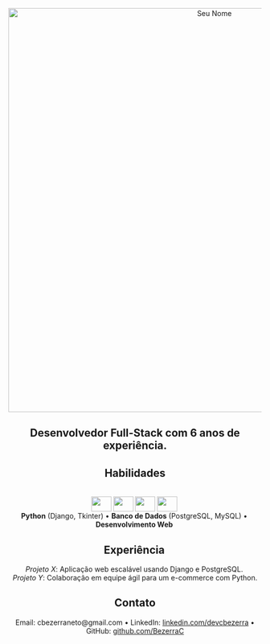 <p align="center">
  <img src="https://media.licdn.com/dms/image/D4D16AQGT1KIxTeYvtA/profile-displaybackgroundimage-shrink_350_1400/0/1687909518654?e=1700697600&v=beta&t=ECFuQJy8A42RVfTtWACdSBxFv4e_rMcluIJoMy0T0mM" alt="Seu Nome" width="804">
</p>

<h2 align="center">
  Desenvolvedor Full-Stack com 6 anos de experiência.
</h2>

<h2 align="center">Habilidades</h2>

<p align="center">
<div align="center" style:"display: inline_block" ><br>
  <img align="center" alt="" height="30" width="40" src="https://cdn.jsdelivr.net/gh/devicons/devicon/icons/html5/html5-original.svg" />
  
  <img align="center" alt="" height="30" width="40" src="https://cdn.jsdelivr.net/gh/devicons/devicon/icons/css3/css3-original.svg" />
  
  <img align="center" alt="" height="30" width="40" src="https://cdn.worldvectorlogo.com/logos/javascript-1.svg">
  
  <img align="center" alt="" height="30" width="40" src="https://cdn.jsdelivr.net/gh/devicons/devicon/icons/python/python-original.svg">
  
  <!-- <img align="center" alt="" height="30" width="40" src="https://cdn.jsdelivr.net/gh/devicons/devicon/icons/angularjs/angularjs-original.svg"> -->
  
  <img align="right" alt="" height="150" style="border-radius:50px;">
  <br>
   <strong>Python</strong> (Django, Tkinter) &bull; <strong>Banco de Dados</strong> (PostgreSQL, MySQL) &bull; <strong>Desenvolvimento Web</strong>
</div>
 
</p>

<h2 align="center">Experiência</h2>

<p align="center">
  <em>Projeto X</em>: Aplicação web escalável usando Django e PostgreSQL.
  <br>
  <em>Projeto Y</em>: Colaboração em equipe ágil para um e-commerce com Python.
</p>

<h2 align="center">Contato</h2>

<p align="center">
  Email: cbezerraneto@gmail.com &bull; LinkedIn: <a href="https://www.linkedin.com/in/devcbezerra">linkedin.com/devcbezerra</a> &bull; GitHub: <a href="https://github.com/BezerraC">github.com/BezerraC</a>
</p>
